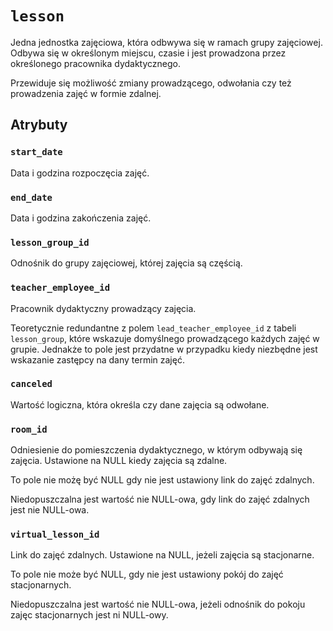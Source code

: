 # `lesson`

Jedna jednostka zajęciowa, która odbwywa się w ramach grupy zajęciowej. Odbywa się w określonym miejscu, czasie i jest prowadzona przez określonego pracownika dydaktycznego.

Przewiduje się możliwość zmiany prowadzącego, odwołania czy też prowadzenia zajęć w formie zdalnej.

## Atrybuty

### `start_date`

Data i godzina rozpoczęcia zajęć.

### `end_date`

Data i godzina zakończenia zajęć.

### `lesson_group_id`

Odnośnik do grupy zajęciowej, której zajęcia są częścią.

### `teacher_employee_id`

Pracownik dydaktyczny prowadzący zajęcia.

Teoretycznie redundantne z polem `lead_teacher_employee_id` z tabeli `lesson_group`, które wskazuje domyślnego prowadzącego każdych zajęć w grupie. Jednakże to pole jest przydatne w przypadku kiedy niezbędne jest wskazanie zastępcy na dany termin zajęć.

### `canceled`

Wartość logiczna, która określa czy dane zajęcia są odwołane.

### `room_id`

Odniesienie do pomieszczenia dydaktycznego, w którym odbywają się zajęcia. Ustawione na NULL kiedy zajęcia są zdalne.

To pole nie możę być NULL gdy nie jest ustawiony link do zajęć zdalnych. 

Niedopuszczalna jest wartość nie NULL-owa, gdy link do zajęć zdalnych jest nie NULL-owa.

### `virtual_lesson_id`

Link do zajęć zdalnych. Ustawione na NULL, jeżeli zajęcia są stacjonarne.

To pole nie może być NULL, gdy nie jest ustawiony pokój do zajęć stacjonarnych.

Niedopuszczalna jest wartość nie NULL-owa, jeżeli odnośnik do pokoju zajęc stacjonarnych jest ni NULL-owy.
